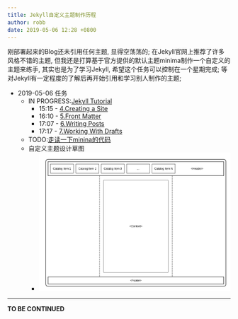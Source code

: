 ```yaml
---
title: Jekyll自定义主题制作历程
author: robb
date: 2019-05-06 12:28 +0800
---
```

刚部署起来的Blog还未引用任何主题, 显得空荡荡的; 在Jekyll官网上推荐了许多风格不错的主题, 但我还是打算基于官方提供的默认主题minima制作一个自定义的主题来练手, 其实也是为了学习Jekyll, 希望这个任务可以控制在一个星期完成; 等对Jekyll有一定程度的了解后再开始引用和学习别人制作的主题;

* 2019-05-06 任务
  * IN PROGRESS:[Jekyll Tutorial](https://jekyllrb.com/tutorials/home/)
    * 15:15 - [4.Creating a Site](https://www.youtube.com/watch?v=pxua_1vyFck&index=4&list=PLLAZ4kZ9dFpOPV5C5Ay0pHaa0RJFhcmcB)
    * 16:10 - [5.Front Matter](https://www.youtube.com/watch?v=ZtEbGztktvc&index=5&list=PLLAZ4kZ9dFpOPV5C5Ay0pHaa0RJFhcmcB)
    * 17:07 - [6.Writing Posts](https://www.youtube.com/watch?v=gsYqPL9EFwQ&list=PLLAZ4kZ9dFpOPV5C5Ay0pHaa0RJFhcmcB&index=6)
    * 17:17 - [7.Working With Drafts](https://www.youtube.com/watch?v=X8jXkW3k2Jg&index=7&list=PLLAZ4kZ9dFpOPV5C5Ay0pHaa0RJFhcmcB)
  * TODO:[走读一下minina的代码](https://github.com/jekyll/minima)
  * 自定义主题设计草图
    * ![custom-theme-design](/assets/img/custom-theme-design.png)

---

**TO BE CONTINUED**